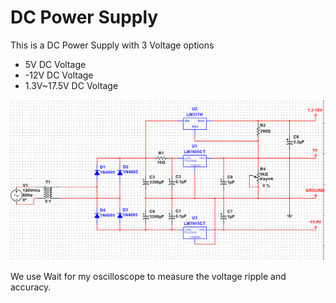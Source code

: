 # DC Power Supply
This is a DC Power Supply with 3 Voltage options
- 5V DC Voltage
- -12V DC Voltage
- 1.3V~17.5V DC Voltage

<img src="https://github.com/hello-dlrow/images/blob/main/image.png?raw=true" width="800">



We use
Wait for my oscilloscope to measure the voltage ripple and accuracy.
